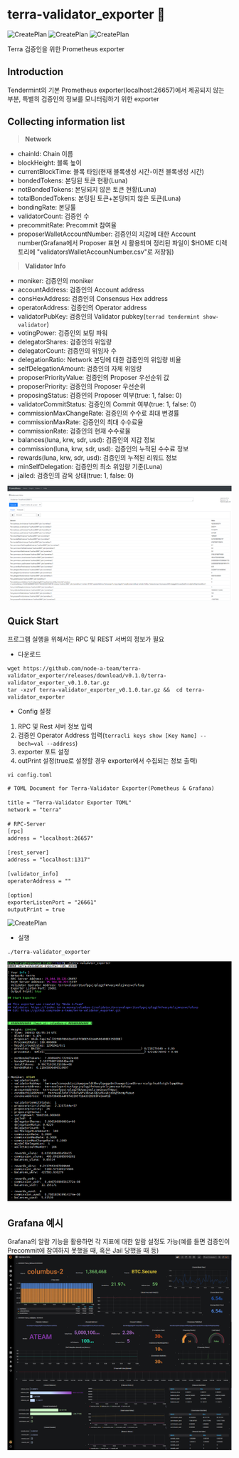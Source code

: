 # terra-validator_exporter :satellite:
![CreatePlan](https://img.shields.io/badge/relase-v0.1.0-red)
![CreatePlan](https://img.shields.io/badge/go-1.12.4%2B-blue)
![CreatePlan](https://img.shields.io/badge/license-Apache--2.0-green)

Terra 검증인을 위한 Prometheus exporter


## Introduction
Tendermint의 기본 Prometheus exporter(localhost:26657)에서 제공되지 않는 부분, 특별히 검증인의 정보를 모니터링하기 위한 exporter


## Collecting information list
> **Network**
- chainId: Chain 이름
- blockHeight: 블록 높이
- currentBlockTime: 블록 타임(현재 블록생성 시간-이전 블록생성 시간)
- bondedTokens: 본딩된 토큰 현황(Luna) 
- notBondedTokens: 본딩되지 않은 토큰 현황(Luna)
- totalBondedTokens: 본딩된 토큰+본딩되지 않은 토큰(Luna)
- bondingRate: 본딩률
- validatorCount: 검증인 수
- precommitRate: Precommit 참여율
- proposerWalletAccountNumber: 검증인의 지갑에 대한 Account number(Grafana에서 Proposer 표현 시 활용되며 정리된 파일이 $HOME 디렉토리에 "validatorsWalletAccounNumber.csv"로 저장됨)

> **Validator Info**
- moniker: 검증인의 moniker
- accountAddress: 검증인의 Account address
- consHexAddress: 검증인의 Consensus Hex address
- operatorAddress: 검증인의 Operator address
- validatorPubKey: 검증인의 Validator pubkey(```terrad tendermint show-validator```)
- votingPower: 검증인의 보팅 파워
- delegatorShares: 검증인의 위임량
- delegatorCount: 검증인의 위임자 수
- delegationRatio: Network 본딩에 대한 검증인의 위임량 비율
- selfDelegationAmount: 검증인의 자체 위임량
- proposerPriorityValue: 검증인의 Proposer 우선순위 값
- proposerPriority: 검증인의 Proposer 우선순위
- proposingStatus: 검증인의 Proposer 여부(true: 1, false: 0)
- validatorCommitStatus: 검증인의 Commit 여부(true: 1, false: 0)
- commissionMaxChangeRate: 검증인의 수수료 최대 변경률
- commissionMaxRate: 검증인의 최대 수수료율
- commissionRate: 검증인의 현재 수수료율
- balances(luna, krw, sdr, usd): 검증인의 지갑 정보
- commission(luna, krw, sdr, usd): 검증인의 누적된 수수료 정보
- rewards(luna, krw, sdr, usd): 검증인의 누적된 리워드 정보
- minSelfDelegation: 검증인의 최소 위임량 기준(Luna)
- jailed: 검증인의 감옥 상태(true: 1, false: 0)

![CreatePlan](./example/monitoring_example(prometheus).png)


## Quick Start
프로그램 실행을 위해서는 RPC 및 REST 서버의 정보가 필요
- 다운로드
```
wget https://github.com/node-a-team/terra-validator_exporter/releases/download/v0.1.0/terra-validator_exporter_v0.1.0.tar.gz
tar -xzvf terra-validator_exporter_v0.1.0.tar.gz &&  cd terra-validator_exporter
```

 - Config 설정
 1) RPC 및 Rest 서버 정보 입력
 2) 검증인 Operator Address 입력(```terracli keys show [Key Name] --bech=val --address```)
 3) exporter 포트 설정
 4) outPrint 설정(true로 설정할 경우 exporter에서 수집되는 정보 출력)
```
vi config.toml
```
```
# TOML Document for Terra-Validator Exporter(Pometheus & Grafana)

title = "Terra-Validator Exporter TOML"
network = "terra"

# RPC-Server
[rpc]
address = "localhost:26657"

[rest_server]
address = "localhost:1317"

[validator_info]
operatorAddress = ""

[option]
exporterListenPort = "26661"
outputPrint = true
```

![CreatePlan](./example/config.png)

 - 실행
```
./terra-validator_exporter
```

![CreatePlan](./example/config_outputPrint(true).png)


## Grafana 예시
Grafana의 알람 기능을 활용하면 각 지표에 대한 알람 설정도 가능(예를 들면 검증인이 Precommit에 참여하지 못했을 때, 혹은 Jail 당했을 때 등)
![CreatePlan](./example/monitoring_example(grafana).png)

